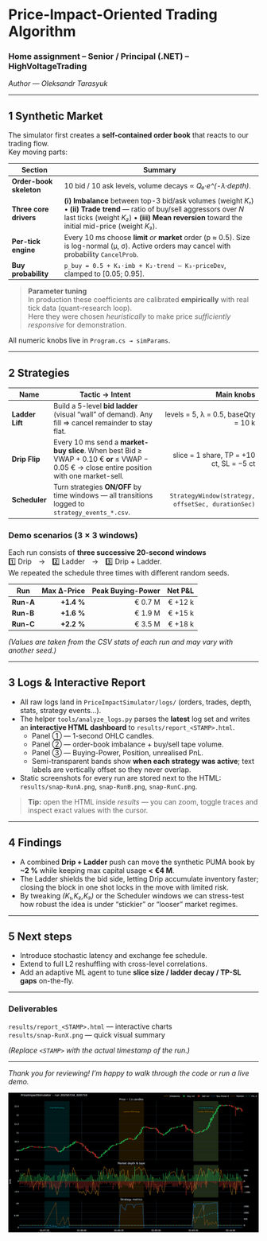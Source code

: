 # Price-Impact-Oriented Trading Algorithm
### Home assignment – Senior / Principal (.NET) – HighVoltageTrading
*Author — Oleksandr Tarasyuk*

---

## 1   Synthetic Market

The simulator first creates a **self-contained order book** that reacts to our trading flow.  
Key moving parts:

| Section | Summary |
|---------|---------|
| **Order-book skeleton** | 10 bid / 10 ask levels, volume decays ∝ *Q₀·e^(-λ·depth)*. |
| **Three core drivers** | **(i) Imbalance** between top-3 bid/ask volumes (weight *K₁*)  •  **(ii) Trade trend** — ratio of buy/sell aggressors over *N* last ticks (weight *K₂*)  •  **(iii) Mean reversion** toward the initial mid-price (weight *K₃*). |
| **Per-tick engine** | Every 10 ms choose **limit** *or* **market** order (p ≈ 0.5). Size is log-normal (μ, σ). Active orders may cancel with probability `CancelProb`. |
| **Buy probability** | `p_buy = 0.5 + K₁·imb + K₂·trend – K₃·priceDev`, clamped to [0.05; 0.95]. |

> **Parameter tuning**  
> In production these coefficients are calibrated **empirically** with real tick data (quant-research loop).  
> Here they were chosen *heuristically* to make price *sufficiently responsive* for demonstration.

All numeric knobs live in `Program.cs → simParams`.

---

## 2   Strategies

| Name | Tactic → Intent | Main knobs |
|------|-----------------|-----------:|
| **Ladder Lift** | Build a 5-level **bid ladder** (visual “wall” of demand). Any fill ⇒ cancel remainder to stay flat. | levels = 5, λ = 0.5, baseQty = 10 k |
| **Drip Flip** | Every 10 ms send a **market-buy slice**. When best Bid ≥ VWAP + 0.10 € **or** ≤ VWAP − 0.05 € → close entire position with one market-sell. | slice = 1 share, TP = +10 ct, SL = −5 ct |
| **Scheduler** | Turn strategies **ON/OFF** by time windows — all transitions logged to `strategy_events_*.csv`. | `StrategyWindow(strategy, offsetSec, durationSec)` |

### Demo scenarios (3 × 3 windows)

Each run consists of **three successive 20-second windows**  
1️⃣ Drip → 2️⃣ Ladder → 3️⃣ Drip + Ladder.  
We repeated the schedule three times with different random seeds.

| Run | Max Δ-Price | Peak Buying-Power | Net P&L |
|-----|------------:|------------------:|--------:|
| **Run-A** | **+1.4 %** | € 0.7 M | € +12 k |
| **Run-B** | **+1.6 %** | € 1.9 M | € +15 k |
| **Run-C** | **+2.2 %** | € 3.5 M | € +18 k |

*(Values are taken from the CSV stats of each run and may vary with another seed.)*

---

## 3   Logs & Interactive Report

* All raw logs land in `PriceImpactSimulator/logs/` (orders, trades, depth, stats, strategy events…).
* The helper `tools/analyze_logs.py` parses the **latest** log set and writes an **interactive HTML dashboard** to `results/report_<STAMP>.html`.
    * Panel ① — 1-second OHLC candles.
    * Panel ② — order-book imbalance + buy/sell tape volume.
    * Panel ③ — Buying-Power, Position, unrealised PnL.
    * Semi-transparent bands show **when each strategy was active**; text labels are vertically offset so they never overlap.
* Static screenshots for every run are stored next to the HTML:  
  `results/snap-RunA.png`, `snap-RunB.png`, `snap-RunC.png`.

> **Tip:** open the HTML inside *results* — you can zoom, toggle traces and inspect exact values with the cursor.

---

## 4   Findings

* A combined **Drip + Ladder** push can move the synthetic PUMA book by **~2 %** while keeping max capital usage **< €4 M**.
* The Ladder shields the bid side, letting Drip accumulate inventory faster; closing the block in one shot locks in the move with limited risk.
* By tweaking *(K₁,K₂,K₃)* or the Scheduler windows we can stress-test how robust the idea is under “stickier” or “looser” market regimes.

---

## 5   Next steps

* Introduce stochastic latency and exchange fee schedule.
* Extend to full L2 reshuffling with cross-level correlations.
* Add an adaptive ML agent to tune **slice size / ladder decay / TP-SL gaps** on-the-fly.

---

### Deliverables

``results/report_<STAMP>.html`` — interactive charts  
``results/snap-RunX.png``       — quick visual summary

*(Replace `<STAMP>` with the actual timestamp of the run.)*

---

*Thank you for reviewing! I’m happy to walk through the code or run a live demo.*

![snap1](./results/snap-33-1.png)
